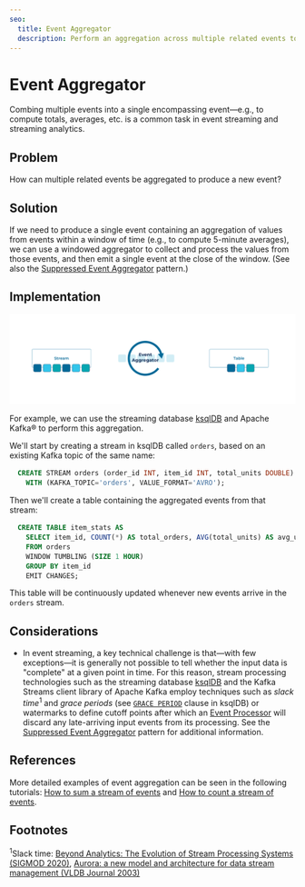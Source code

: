 ```yaml
---
seo:
  title: Event Aggregator
  description: Perform an aggregation across multiple related events to produce a new event.
---
```

# Event Aggregator

Combing multiple events into a single encompassing event—e.g., to compute totals, averages, etc. is a common task in event streaming and streaming analytics.

## Problem

How can multiple related events be aggregated to produce a new event?

## Solution

If we need to produce a single event containing an aggregation of values from events within a window of time (e.g., to compute 5-minute averages), we can use a windowed aggregator to collect and process the values from those events, and then emit a single event at the close of the window. (See also the [Suppressed Event Aggregator](../stream-processing/suppressed-event-aggregator.md) pattern.)

## Implementation
![event-aggregator](../img/event-aggregator_a.png)

For example, we can use the streaming database [ksqlDB](https://ksqldb.io/) and Apache Kafka® to perform this aggregation.

We'll start by creating a stream in ksqlDB called `orders`, based on an existing Kafka topic of the same name:
```sql
  CREATE STREAM orders (order_id INT, item_id INT, total_units DOUBLE)
    WITH (KAFKA_TOPIC='orders', VALUE_FORMAT='AVRO');
```

Then we'll create a table containing the aggregated events from that stream:
```sql
  CREATE TABLE item_stats AS 
    SELECT item_id, COUNT(*) AS total_orders, AVG(total_units) AS avg_units
    FROM orders
    WINDOW TUMBLING (SIZE 1 HOUR)
    GROUP BY item_id 
    EMIT CHANGES;  
```

This table will be continuously updated whenever new events arrive in the `orders` stream.

## Considerations
* In event streaming, a key technical challenge is that—with few exceptions—it is generally not possible to tell whether the input data is "complete" at a given point in time. For this reason, stream processing technologies such as the streaming database [ksqlDB](https://ksqldb.io/) and the Kafka Streams client library of Apache Kafka employ techniques such as _slack time_<sup>1</sup> and _grace periods_ (see [`GRACE PERIOD`](https://docs.ksqldb.io/en/latest/concepts/time-and-windows-in-ksqldb-queries/) clause in ksqlDB) or watermarks to define cutoff points after which an [Event Processor](../event-processing/event-processor.md) will discard any late-arriving input events from its processing. See the [Suppressed Event Aggregator](../stream-processing/suppressed-event-aggregator.md) pattern for additional information.

## References
More detailed examples of event aggregation can be seen in the following tutorials: [How to sum a stream of events](https://kafka-tutorials.confluent.io/create-stateful-aggregation-sum/ksql.html) and [How to count a stream of events](https://kafka-tutorials.confluent.io/create-stateful-aggregation-count/ksql.html).

## Footnotes

<sup>1</sup>Slack time: [Beyond Analytics: The Evolution of Stream Processing Systems (SIGMOD 2020)](https://dl.acm.org/doi/abs/10.1145/3318464.3383131), [Aurora: a new model and architecture for data stream management (VLDB Journal 2003)](https://dl.acm.org/doi/10.1007/s00778-003-0095-z)
